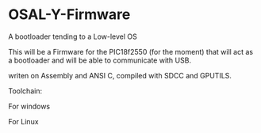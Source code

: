 OSAL-Y-Firmware
===============

A bootloader tending to a Low-level OS

This will be a Firmware for the PIC18f2550 (for the moment) that will act as a bootloader and will be able to
communicate with USB.


writen on Assembly and ANSI C, compiled with SDCC and GPUTILS.

Toolchain:

For windows


For Linux

